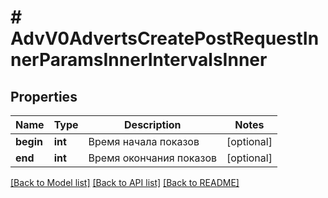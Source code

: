 # # AdvV0AdvertsCreatePostRequestInnerParamsInnerIntervalsInner

## Properties

Name | Type | Description | Notes
------------ | ------------- | ------------- | -------------
**begin** | **int** | Время начала показов | [optional]
**end** | **int** | Время окончания показов | [optional]

[[Back to Model list]](../../README.md#models) [[Back to API list]](../../README.md#endpoints) [[Back to README]](../../README.md)
